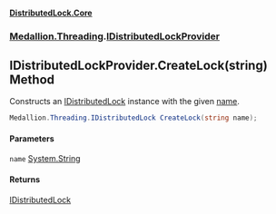 #### [DistributedLock.Core](README.md 'README')
### [Medallion.Threading](Medallion.Threading.md 'Medallion.Threading').[IDistributedLockProvider](IDistributedLockProvider.md 'Medallion.Threading.IDistributedLockProvider')

## IDistributedLockProvider.CreateLock(string) Method

Constructs an [IDistributedLock](IDistributedLock.md 'Medallion.Threading.IDistributedLock') instance with the given [name](IDistributedLockProvider.CreateLock.lcl3dolUp9eZyeUENeHU9w.md#Medallion.Threading.IDistributedLockProvider.CreateLock(string).name 'Medallion.Threading.IDistributedLockProvider.CreateLock(string).name').

```csharp
Medallion.Threading.IDistributedLock CreateLock(string name);
```
#### Parameters

<a name='Medallion.Threading.IDistributedLockProvider.CreateLock(string).name'></a>

`name` [System.String](https://docs.microsoft.com/en-us/dotnet/api/System.String 'System.String')

#### Returns
[IDistributedLock](IDistributedLock.md 'Medallion.Threading.IDistributedLock')
